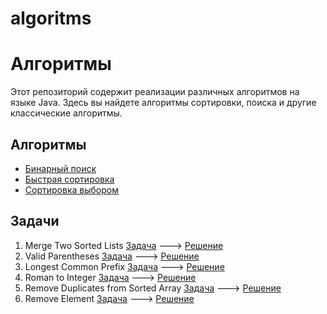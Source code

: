 # algoritms
# Алгоритмы

Этот репозиторий содержит реализации различных алгоритмов на языке Java. Здесь вы найдете алгоритмы сортировки, поиска и другие классические алгоритмы.

## Алгоритмы
- [Бинарный поиск](https://github.com/Serebryakov-A-E/algoritms/blob/master/src/algoritms/BinarySearch.java)
- [Быстрая сортировка](https://github.com/Serebryakov-A-E/algoritms/blob/master/src/algoritms/QuickSort.java)
- [Сортировка выбором](https://github.com/Serebryakov-A-E/algoritms/blob/master/src/algoritms/SelectionSort.java)

## Задачи
1. Merge Two Sorted Lists [Задача](https://leetcode.com/problems/merge-two-sorted-lists/description/) ---> [Решение](https://github.com/Serebryakov-A-E/algoritms/blob/master/src/AlgorithmicpProblems/MergeTwoSortedLists.java)
2. Valid Parentheses [Задача](https://leetcode.com/problems/valid-parentheses/) ---> [Решение](https://github.com/Serebryakov-A-E/algoritms/blob/master/src/AlgorithmicpProblems/ValidParentheses.java)
3.  Longest Common Prefix [Задача](https://leetcode.com/problems/longest-common-prefix/) ---> [Решение](https://github.com/Serebryakov-A-E/algoritms/blob/master/src/AlgorithmicpProblems/LongestCommonPrefix.java)
4.  Roman to Integer [Задача](https://leetcode.com/problems/roman-to-integer/) ---> [Решение](https://github.com/Serebryakov-A-E/algoritms/blob/master/src/AlgorithmicpProblems/RomanToInteger.java)
5.  Remove Duplicates from Sorted Array [Задача](https://leetcode.com/problems/remove-duplicates-from-sorted-array/description/) ---> [Решение](https://github.com/Serebryakov-A-E/algoritms/blob/master/src/AlgorithmicpProblems/RemoveDuplicatesFromSortedArray.java)
6.  Remove Element [Задача](https://leetcode.com/problems/remove-element/) ---> [Решение](https://github.com/Serebryakov-A-E/algoritms/blob/master/src/AlgorithmicpProblems/RemoveElement.java)

   
